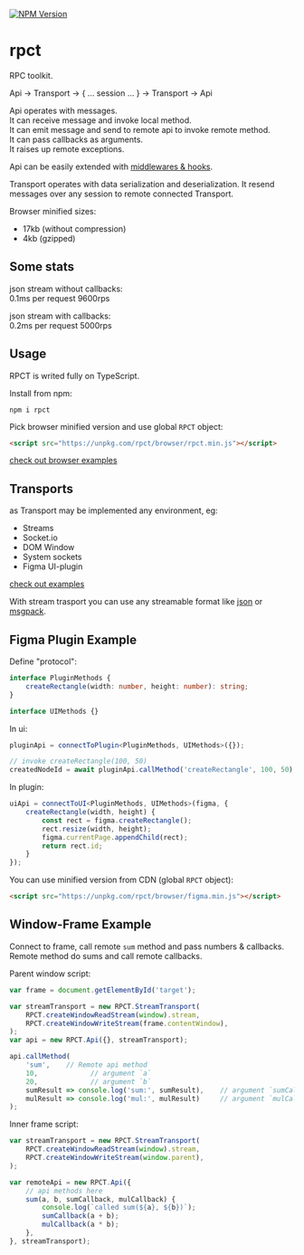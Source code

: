 [![NPM Version](https://badge.fury.io/js/rpct.svg?style=flat)](https://www.npmjs.com/package/rpct)

# rpct

RPC toolkit.

Api<Methods> -> Transport -> { ... session ... } -> Transport -> Api<Methods>

Api operates with messages.  
It can receive message and invoke local method.  
It can emit message and send to remote api to invoke remote method.  
It can pass callbacks as arguments.  
It raises up remote exceptions.  

Api can be easily extended with [middlewares & hooks](./src/middlewares).

Transport operates with data serialization and deserialization. It resend messages over any session to remote connected Transport.

Browser minified sizes:  
* 17kb (without compression)
* 4kb (gzipped)

## Some stats

json stream without callbacks:  
0.1ms per request
9600rps

json stream with callbacks:  
0.2ms per request
5000rps

## Usage

RPCT is writed fully on TypeScript.

Install from npm:
```
npm i rpct
```

Pick browser minified version and use global `RPCT` object:
```html
<script src="https://unpkg.com/rpct/browser/rpct.min.js"></script>
```

[check out browser examples](./browser)

## Transports

as Transport may be implemented any environment, eg:

* Streams
* Socket.io
* DOM Window
* System sockets
* Figma UI-plugin

[check out examples](./src/examples)

With stream trasport you can use any streamable format like [json](./src/examples/pipe-socket-json.ts) or [msgpack](./src/examples/pong-pipe-socket-msgpack.ts).

## Figma Plugin Example

Define "protocol":
```ts
interface PluginMethods {
    createRectangle(width: number, height: number): string;
}

interface UIMethods {}
```

In ui:
```ts
pluginApi = connectToPlugin<PluginMethods, UIMethods>({});

// invoke createRectangle(100, 50)
createdNodeId = await pluginApi.callMethod('createRectangle', 100, 50);
```

In plugin:
```ts
uiApi = connectToUI<PluginMethods, UIMethods>(figma, {
    createRectangle(width, height) {
        const rect = figma.createRectangle();
        rect.resize(width, height);
        figma.currentPage.appendChild(rect);
        return rect.id;
    }
});
```

You can use minified version from CDN (global `RPCT` object):
```html
<script src="https://unpkg.com/rpct/browser/figma.min.js"></script>
```

## Window-Frame Example

Connect to frame, call remote `sum` method and pass numbers & callbacks.  
Remote method do sums and call remote callbacks.

Parent window script:
```js
var frame = document.getElementById('target');

var streamTransport = new RPCT.StreamTransport(
    RPCT.createWindowReadStream(window).stream,
    RPCT.createWindowWriteStream(frame.contentWindow),
);
var api = new RPCT.Api({}, streamTransport);

api.callMethod(
    'sum',    // Remote api method
    10,             // argument `a`
    20,             // argument `b`
    sumResult => console.log('sum:', sumResult),    // argument `sumCallback`
    mulResult => console.log('mul:', mulResult)     // argument `mulCallback`
);
```

Inner frame script:
```js
var streamTransport = new RPCT.StreamTransport(
    RPCT.createWindowReadStream(window).stream,
    RPCT.createWindowWriteStream(window.parent),
);

var remoteApi = new RPCT.Api({
    // api methods here
    sum(a, b, sumCallback, mulCallback) {
        console.log(`called sum(${a}, ${b})`);
        sumCallback(a + b);
        mulCallback(a * b);
    },
}, streamTransport);
```
